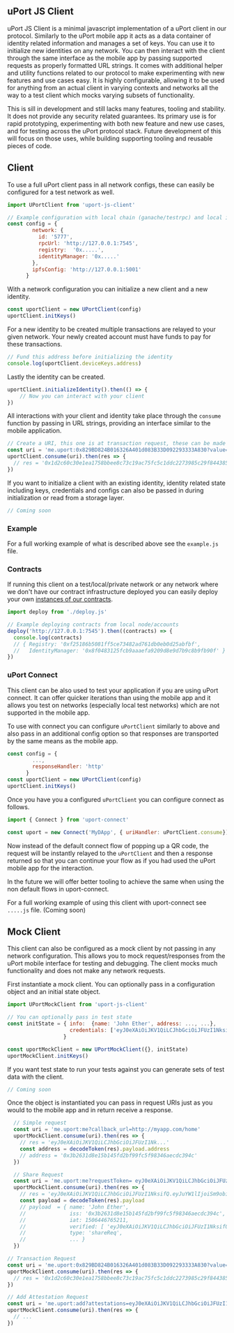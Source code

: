 ## uPort JS Client

uPort JS Client is a minimal javascript implementation of a uPort client in our protocol. Similarly to the uPort mobile app it acts as a data container of identity related information and manages a set of keys. You can use it to initialize new identities on any network. You can then interact with the client through the same interface as the mobile app by passing supported requests as properly formatted URL strings. It comes with additional helper and utility functions related to our protocol to make experimenting with new features and use cases easy. It is highly configurable, allowing it to be used for anything from an actual client in varying contexts and networks all the way to a test client which mocks varying subsets of functionality.

This is sill in development and still lacks many features, tooling and stability. It does not provide any security related guarantees. Its primary use is for rapid prototyping, experimenting with both new feature and new use cases, and for testing across the uPort protocol stack. Future development of this will focus on those uses, while building supporting tooling and reusable pieces of code.

## Client

To use a full uPort client pass in all network configs, these can easily be configured for a test network as well.

```javascript
import UPortClient from 'uport-js-client'

// Example configuration with local chain (ganache/testrpc) and local ipfs node
const config = {
        network: {
          id: '5777',
          rpcUrl: 'http://127.0.0.1:7545',
          registry:  '0x.....',
          identityManager: '0x.....'
        },
        ipfsConfig: 'http://127.0.0.1:5001'
      }
```

With a network configuration you can initialize a new client and a new identity.

```javascript
const uportClient = new UPortClient(config)
uportClient.initKeys()
```
For a new identity to be created multiple transactions are relayed to your given network. Your newly created account must have funds to pay for these transactions.

```javascript
// Fund this address before initializing the identity
console.log(uportClient.deviceKeys.address)
```

Lastly the identity can be created.

```javascript
uportClient.initializeIdentity().then(() => {
    // Now you can interact with your client
})
```
All interactions with your client and identity take place through the `consume` function by passing in URL strings, providing an interface similar to the mobile application.

```javascript           
// Create a URI, this one is at transaction request, these can be made with our other libraries.
const uri = 'me.uport:0x829BD824B016326A401d083B33D092293333A830?value=1&function=greeting(string hello)&callback_url=http://myapp.com/home'
uportClient.consume(uri).then(res => {
  // res = '0x1d2c60c30e1ea1758bbee8c73c19ac75fc5c1ddc2273985c29f8443857d943db'
})
```

If you want to initialize a client with an existing identity, identity related state including keys, credentials and configs can also be passed in during initialization or read from a storage layer.

```javascript           
// Coming soon
```
### Example

For a full working example of what is described above see the `example.js` file.

### Contracts

If running this client on a test/local/private network or any network where we don't have our contract infrastructure deployed you can easily deploy your own [instances of our contracts](https://github.com/uport-project/uport-identity).

```javascript     
import deploy from './deploy.js'

// Example deploying contracts from local node/accounts
deploy('http://127.0.0.1:7545').then((contracts) => {
  console.log(contracts)
  // { Registry: '0xf25186b5081ff5ce73482ad761db0eb0d25abfbf',
  //   IdentityManager: '0x8f0483125fcb9aaaefa9209d8e9d7b9c8b9fb90f' }
})
```

### uPort Connect

This client can be also used to test your application if you are using uPort connect. It can offer quicker iterations than using the mobile app and it allows you test on networks (especially local test networks) which are not supported in the mobile app.

To use with connect you can configure `uPortClient` similarly to above and also pass in an additional config option so that responses are transported by the same means as the mobile app.

```javascript  
const config = {
        ...,
        responseHandler: 'http'
      }
const uportClient = new UPortClient(config)
uportClient.initKeys()
```

Once you have you a configured `uPortClient` you can configure connect as follows.

```javascript  
import { Connect } from 'uport-connect'

const uport = new Connect('MyDApp', { uriHandler: uPortClient.consume})

```

Now instead of the default connect flow of popping up a QR code, the request will be instantly relayed to the `uPortClient` and then a response returned so that you can continue your flow as if you had used the uPort mobile app for the interaction.

In the future we will offer better tooling to achieve the same when using the non default flows in uport-connect.

For a full working example of using this client with uport-connect see `.....js` file. (Coming soon)

## Mock Client

This client can also be configured as a mock client by not passing in any network configuration. This allows you to mock request/responses from the uPort mobile interface for testing and debugging. The client mocks much functionality and does not make any network requests.

First instantiate a mock client. You can optionally pass in a configuration object and an initial state object.

```javascript
import UPortMockClient from 'uport-js-client'

// You can optionally pass in test state
const initState = { info:  {name: 'John Ether', address: ..., ...},
                    credentials: ['eyJ0eXAiOiJKV1QiLCJhbGciOiJFUzI1NksifQ.eyJzdWIiOi...', ...]
                  }

const uportMockClient = new UPortMockClient({}, initState)
uportMockClient.initKeys()
```

If you want test state to run your tests against you can generate sets of test data with the client.

```javascript
// Coming soon
```

Once the object is instantiated you can pass in request URIs just as you would to the mobile app and in return receive a response.

```javascript
  // Simple request
  const uri = 'me.uport:me?callback_url=http://myapp.com/home'
  uportMockClient.consume(uri).then(res => {
    // res = 'eyJ0eXAiOiJKV1QiLCJhbGciOiJFUzI1Nk...'
    const address = decodeToken(res).payload.address
    // address = '0x3b2631d8e15b145fd2bf99fc5f98346aecdc394c'
  })
```      
```javascript      
  // Share Request
  const uri = 'me.uport:me?requestToken= eyJ0eXAiOiJKV1QiLCJhbGciOiJFUzI1NksifQ.eyJyZXF1ZXN0ZWQiOlsibmFtZSIsInBob25lIl0sInR5cGUiOiJzaGFyZVJlcSIsImlzcyI6IjB4NWIwYWJiZDM3YmNlYmI5OGEzOTA0NDViNTQwMTE1ZjNjODE5YTNiOSIsImlhdCI6MTQ4NTMyMTEzMzk5Nn0.ZvPhqYLJFa3wdETUcmWGk7Gm4MBNZdfe0eksqRcefwCYaMC96JzWUN0Ot42Pn1SX9M5CMQpkLksC5MQC2mYwgg'
  uportMockClient.consume(uri).then(res => {
    // res = 'eyJ0eXAiOiJKV1QiLCJhbGciOiJFUzI1NksifQ.eyJuYW1lIjoiSm9obiBFdGhlciIsImlzcyI6IjB4M2IyNjMxZDhlMTViMTQ1...'
    const payload = decodeToken(res).payload
    // payload  = { name: 'John Ether',
    //              iss: '0x3b2631d8e15b145fd2bf99fc5f98346aecdc394c',
    //              iat: 1506446765211,
    //              verified: [ 'eyJ0eXAiOiJKV1QiLCJhbGciOiJFUzI1NksifQ.eyJzdWIiO...' ],
    //              type: 'shareReq',
    //              ... }
  })
  ```      
  ```javascript           
  // Transaction Request
  const uri = 'me.uport:0x829BD824B016326A401d083B33D092293333A830?value=1&function=greeting(string hello)&callback_url=http://myapp.com/home'
  uportMockClient.consume(uri).then(res => {
    // res = '0x1d2c60c30e1ea1758bbee8c73c19ac75fc5c1ddc2273985c29f8443857d943db'
  })
  ```      
  ```javascript         
  // Add Attestation Request
  const uri = 'me.uport:add?attestations=eyJ0eXAiOiJKV1QiLCJhbGciOiJFUzI1NksifQ.eyJzdW...'
  uportMockClient.consume(uri).then(res => {
    // ...
  })
```
